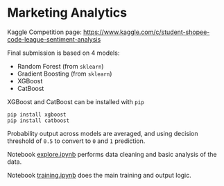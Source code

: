 # Marketing Analytics

Kaggle Competition page: https://www.kaggle.com/c/student-shopee-code-league-sentiment-analysis

Final submission is based on 4 models:
- Random Forest (from `sklearn`)
- Gradient Boosting (from `sklearn`)
- XGBoost
- CatBoost

XGBoost and CatBoost can be installed with `pip`

```
pip install xgboost
pip install catboost
```

Probability output across models are averaged, and using decision threshold of `0.5` to convert to `0` and `1` prediction.

Notebook [explore.ipynb](explore.ipynb) performs data cleaning and basic analysis of the data.

Notebook [training.ipynb](training.ipynb) does the main training and output logic. 